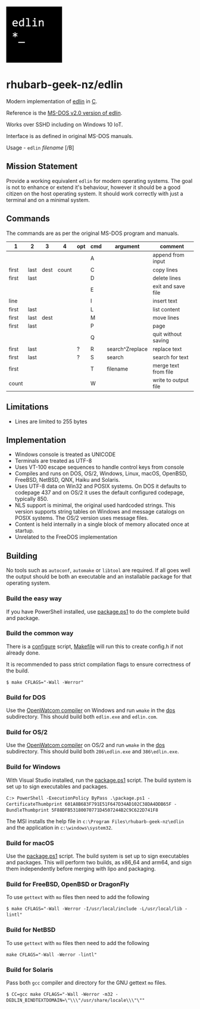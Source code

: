 ![edlin logo](win32/assets/Square150x150Logo.png)

# rhubarb-geek-nz/edlin

Modern implementation of [edlin](https://en.wikipedia.org/wiki/Edlin) in [C](https://en.wikipedia.org/wiki/C_(programming_language)).

Reference is the [MS-DOS v2.0 version of edlin](https://github.com/microsoft/MS-DOS/blob/main/v2.0/source/EDLIN.ASM).

Works over SSHD including on Windows 10 IoT.

Interface is as defined in original MS-DOS manuals.

Usage - `edlin` _filename_ \[/B\]

## Mission Statement

Provide a working equivalent `edlin` for modern operating systems. The goal is not to enhance or extend it's behaviour, however it should be a good citizen on the host operating system. It should work correctly with just a terminal and on a minimal system.

## Commands

The commands are as per the original MS-DOS program and manuals.

| 1 | 2 | 3 | 4 | opt | cmd | argument | comment
|---|---|---|---|-----|-----|-------- | --------
|   |   |   |   |     | A | | append from input
| first | last | dest | count | | C | | copy lines
| first | last |  |  |  | D | | delete lines
| | | | | | E | | exit and save file
| line | | | | | I | | insert text
| first | last | | | | L | | list content
| first | last | dest | | | M | | move lines
| first | last | | | | P  | | page
| | | | | | Q | | quit without saving
| first | last | | | ? | R | search^Zreplace | replace text
| first | last | | | ? | S | search | search for text
| first | | | | | T | filename | merge text from file
| count | | | | | W | | write to output file

## Limitations

- Lines are limited to 255 bytes

## Implementation

- Windows console is treated as UNICODE
- Terminals are treated as UTF-8
- Uses VT-100 escape sequences to handle control keys from console
- Compiles and runs on DOS, OS/2, Windows, Linux, macOS, OpenBSD, FreeBSD, NetBSD, QNX, Haiku and Solaris.
- Uses UTF-8 data on Win32 and POSIX systems. On DOS it defaults to codepage 437 and on OS/2 it uses the default configured codepage, typically 850.
- NLS support is minimal, the original used hardcoded strings. This version supports string tables on Windows and message catalogs on POSIX systems. The OS/2 version uses message files.
- Content is held internally in a single block of memory allocated once at startup.
- Unrelated to the FreeDOS implementation

## Building

No tools such as `autoconf`, `automake` or `libtool` are required. If all goes well the output should be both an executable and an installable package for that operating system.

### Build the easy way

If you have PowerShell installed, use [package.ps1](package.ps1) to do the complete build and package.

### Build the common way

There is a [configure](configure) script, [Makefile](Makefile) will run this to create config.h if not already done.

It is recommended to pass strict compilation flags to ensure correctness of the build.

```
$ make CFLAGS="-Wall -Werror"
```

### Build for DOS

Use the [OpenWatcom compiler](https://github.com/open-watcom/open-watcom-1.9/releases/tag/ow1.9) on Windows and run `wmake` in the [dos](dos) subdirectory. This should build both `edlin.exe` and `edlin.com`.

### Build for OS/2

Use the [OpenWatcom compiler](https://github.com/open-watcom/open-watcom-1.9/releases/tag/ow1.9) on OS/2 and run `wmake` in the [dos](dos) subdirectory. This should build both `286\edlin.exe` and `386\edlin.exe`.

### Build for Windows

With Visual Studio installed, run the [package.ps1](package.ps1) script. The build system is set up to sign executables and packages.

```
C:> PowerShell -ExecutionPolicy ByPass .\package.ps1 -CertificateThumbprint 601A8B683F791E51F647D34AD102C38DA4DDB65F -BundleThumbprint 5F88DFB53180070771D4507244B2C9C622D741F8
```

The MSI installs the help file in `c:\Program Files\rhubarb-geek-nz\edlin` and the application in `c:\windows\system32`.

### Build for macOS

Use the [package.ps1](package.ps1) script. The build system is set up to sign executables and packages. This will perform two builds, as x86_64 and arm64, and sign them independently before merging with lipo and packaging.

### Build for FreeBSD, OpenBSD or DragonFly

To use `gettext` with `mo` files then need to add the following

```
$ make CFLAGS="-Wall -Werror -I/usr/local/include -L/usr/local/lib -lintl"
```

### Build for NetBSD

To use `gettext` with `mo` files then need to add the following

```
make CFLAGS="-Wall -Werror -lintl"
```

### Build for Solaris

Pass both `gcc` compiler and directory for the GNU gettext `mo` files.

```
$ CC=gcc make CFLAGS="-Wall -Werror -m32 -DEDLIN_BINDTEXTDOMAIN=\"\\\"/usr/share/locale\\\"\""
```
